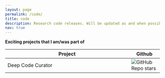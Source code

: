 ```yaml
---
layout: page
permalink: /code/
title: code
description: Research code releases. Will be updated as and when possible.
nav: true
---
```


**Exciting projects that I am/was part of**

 <table class="table table-hover table-sm" >
     <colgroup>
     <col style="width:80%">
     <col style="width:20%">
     </colgroup>
    <thead>
      <tr>
        <th scope="col">Project</th>
        <th scope="col">Github</th>
      </tr>
    </thead>
    <tbody>
      <tr>
        <td>Deep Code Curator</td>
        <td><img alt="GitHub Repo stars" src="https://img.shields.io/github/stars/deepcurator/dcc?label=follow%20DCC&style=social"></td>
      </tr>
    </tbody>
  </table>